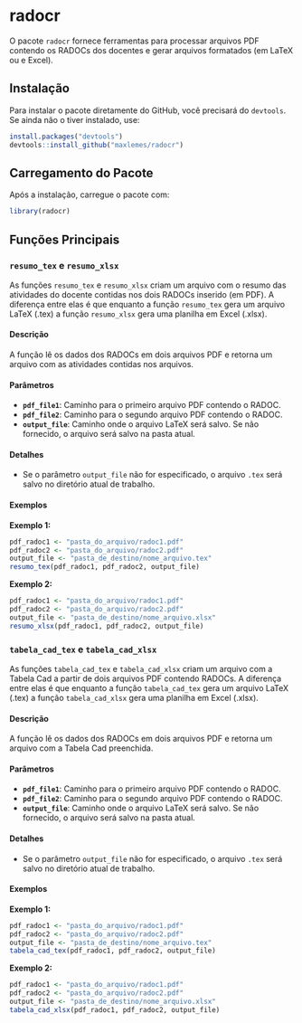# radocr

O pacote `radocr` fornece ferramentas para processar arquivos PDF contendo os
RADOCs dos docentes e gerar arquivos formatados (em LaTeX ou e Excel).

## Instalação

Para instalar o pacote diretamente do GitHub, você precisará do `devtools`. Se ainda não o tiver instalado, use:

```r
install.packages("devtools")
devtools::install_github("maxlemes/radocr")
```

## Carregamento do Pacote
Após a instalação, carregue o pacote com:

```r
library(radocr)
```

## Funções Principais

###  `resumo_tex` e `resumo_xlsx`

As funções `resumo_tex` e `resumo_xlsx` criam um arquivo com o resumo das
atividades do docente contidas nos dois RADOCs inserido (em PDF). A diferença entre
elas é que enquanto a função `resumo_tex` gera um arquivo LaTeX (.tex) a função
`resumo_xlsx` gera uma planilha em Excel (.xlsx).

#### Descrição

A função lê os dados dos RADOCs em dois arquivos PDF e retorna um arquivo com as
atividades contidas nos arquivos.

#### Parâmetros

- **`pdf_file1`**: Caminho para o primeiro arquivo PDF contendo o RADOC.
- **`pdf_file2`**: Caminho para o segundo arquivo PDF contendo o RADOC.
- **`output_file`**: Caminho onde o arquivo LaTeX será salvo. Se não fornecido, o arquivo será salvo na pasta atual.

#### Detalhes

- Se o parâmetro `output_file` não for especificado, o arquivo `.tex` será salvo no diretório atual de trabalho.

#### Exemplos

**Exemplo 1:**

```r
pdf_radoc1 <- "pasta_do_arquivo/radoc1.pdf"
pdf_radoc2 <- "pasta_do_arquivo/radoc2.pdf"
output_file <- "pasta_de_destino/nome_arquivo.tex"
resumo_tex(pdf_radoc1, pdf_radoc2, output_file)
```

**Exemplo 2:**

```r
pdf_radoc1 <- "pasta_do_arquivo/radoc1.pdf"
pdf_radoc2 <- "pasta_do_arquivo/radoc2.pdf"
output_file <- "pasta_de_destino/nome_arquivo.xlsx"
resumo_xlsx(pdf_radoc1, pdf_radoc2, output_file)
```

###  `tabela_cad_tex` e `tabela_cad_xlsx`

As funções `tabela_cad_tex` e `tabela_cad_xlsx` criam um arquivo com a Tabela
Cad a partir de dois arquivos PDF contendo RADOCs. A diferença entre elas é que
enquanto a função `tabela_cad_tex` gera um arquivo LaTeX (.tex) a função
`tabela_cad_xlsx` gera uma planilha em Excel (.xlsx).

#### Descrição

A função lê os dados dos RADOCs em dois arquivos PDF e retorna um arquivo com a Tabela Cad preenchida.

#### Parâmetros

- **`pdf_file1`**: Caminho para o primeiro arquivo PDF contendo o RADOC.
- **`pdf_file2`**: Caminho para o segundo arquivo PDF contendo o RADOC.
- **`output_file`**: Caminho onde o arquivo LaTeX será salvo. Se não fornecido, o arquivo será salvo na pasta atual.

#### Detalhes

- Se o parâmetro `output_file` não for especificado, o arquivo `.tex` será salvo no diretório atual de trabalho.

#### Exemplos

**Exemplo 1:**

```r
pdf_radoc1 <- "pasta_do_arquivo/radoc1.pdf"
pdf_radoc2 <- "pasta_do_arquivo/radoc2.pdf"
output_file <- "pasta_de_destino/nome_arquivo.tex"
tabela_cad_tex(pdf_radoc1, pdf_radoc2, output_file)
```

**Exemplo 2:**

```r
pdf_radoc1 <- "pasta_do_arquivo/radoc1.pdf"
pdf_radoc2 <- "pasta_do_arquivo/radoc2.pdf"
output_file <- "pasta_de_destino/nome_arquivo.xlsx"
tabela_cad_xlsx(pdf_radoc1, pdf_radoc2, output_file)
```